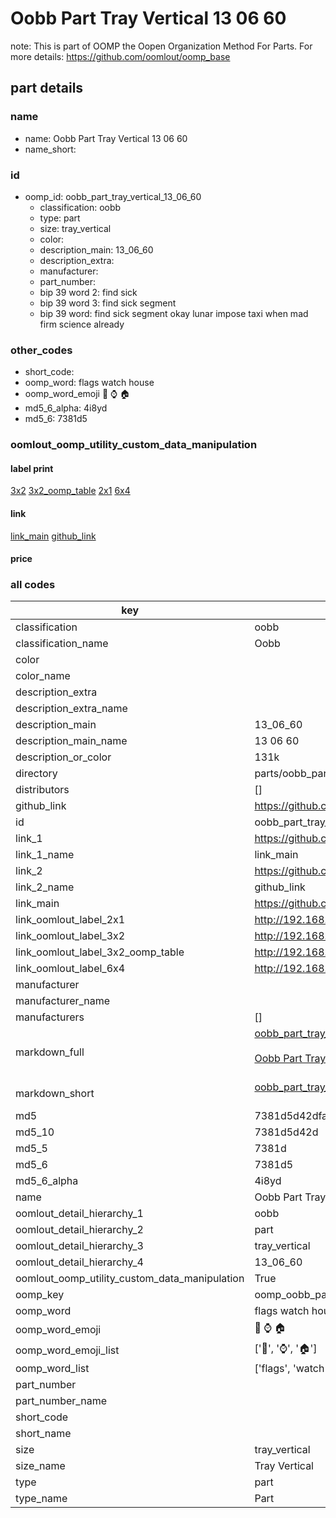 # Oobb Part Tray Vertical 13 06 60  

note: This is part of OOMP the Oopen Organization Method For Parts. For more details: https://github.com/oomlout/oomp_base

##  part details





### name
* name: Oobb Part Tray Vertical 13 06 60
* name_short: 
### id
* oomp_id: oobb_part_tray_vertical_13_06_60
  * classification: oobb
  * type: part
  * size: tray_vertical
  * color: 
  * description_main: 13_06_60
  * description_extra: 
  * manufacturer: 
  * part_number: 
  * bip 39 word 2: find sick
  * bip 39 word 3: find sick segment
  * bip 39 word: find sick segment okay lunar impose taxi when mad firm science already

### other_codes
* short_code: 
* oomp_word: flags watch house
* oomp_word_emoji :flags: :watch: :house:
* md5_6_alpha: 4i8yd
* md5_6: 7381d5






### oomlout_oomp_utility_custom_data_manipulation
#### label print
[3x2](http://192.168.1.245:1112/?label=oomp%204i8yd)
[3x2_oomp_table](http://192.168.1.107:1112/?label=oomp%204i8yd)
[2x1](http://192.168.1.242:1112/?label=oomp%204i8yd)
[6x4](http://192.168.1.55:1112/?label=oomp%204i8yd)    

#### link

[link_main](https://github.com/oomlout/oomlout_oomp_current_version_messy/tree/main/parts/oobb_part_tray_vertical_13_06_60) [github_link](https://github.com/oomlout/oomlout_oomp_part_src/tree/main/parts/oobb_part_tray_vertical_13_06_60)                             

#### price







### all codes 
| key | value |  
| --- | --- |  
| classification | oobb |  
| classification_name | Oobb |  
| color |  |  
| color_name |  |  
| description_extra |  |  
| description_extra_name |  |  
| description_main | 13_06_60 |  
| description_main_name | 13 06 60 |  
| description_or_color | 131k |  
| directory | parts/oobb_part_tray_vertical_13_06_60 |  
| distributors | [] |  
| github_link | https://github.com/oomlout/oomlout_oomp_part_src/tree/main/parts/oobb_part_tray_vertical_13_06_60 |  
| id | oobb_part_tray_vertical_13_06_60 |  
| link_1 | https://github.com/oomlout/oomlout_oomp_current_version_messy/tree/main/parts/oobb_part_tray_vertical_13_06_60 |  
| link_1_name | link_main |  
| link_2 | https://github.com/oomlout/oomlout_oomp_part_src/tree/main/parts/oobb_part_tray_vertical_13_06_60 |  
| link_2_name | github_link |  
| link_main | https://github.com/oomlout/oomlout_oomp_current_version_messy/tree/main/parts/oobb_part_tray_vertical_13_06_60 |  
| link_oomlout_label_2x1 | http://192.168.1.242:1112/?label=oomp%204i8yd |  
| link_oomlout_label_3x2 | http://192.168.1.245:1112/?label=oomp%204i8yd |  
| link_oomlout_label_3x2_oomp_table | http://192.168.1.107:1112/?label=oomp%204i8yd |  
| link_oomlout_label_6x4 | http://192.168.1.55:1112/?label=oomp%204i8yd |  
| manufacturer |  |  
| manufacturer_name |  |  
| manufacturers | [] |  
| markdown_full | [oobb_part_tray_vertical_13_06_60](https://github.com/oomlout/oomlout_oomp_current_version_messy/tree/main/parts/oobb_part_tray_vertical_13_06_60)<br>[](https://github.com/oomlout/oomlout_oomp_current_version_messy/tree/main/parts/oobb_part_tray_vertical_13_06_60)<br>[Oobb Part Tray Vertical 13 06 60](https://github.com/oomlout/oomlout_oomp_current_version_messy/tree/main/parts/oobb_part_tray_vertical_13_06_60)<br><br> |  
| markdown_short | [oobb_part_tray_vertical_13_06_60](https://github.com/oomlout/oomlout_oomp_current_version_messy/tree/main/parts/oobb_part_tray_vertical_13_06_60)<br><br> |  
| md5 | 7381d5d42dfa3bcdc7c2899f8671f2b5 |  
| md5_10 | 7381d5d42d |  
| md5_5 | 7381d |  
| md5_6 | 7381d5 |  
| md5_6_alpha | 4i8yd |  
| name | Oobb Part Tray Vertical 13 06 60 |  
| oomlout_detail_hierarchy_1 | oobb |  
| oomlout_detail_hierarchy_2 | part |  
| oomlout_detail_hierarchy_3 | tray_vertical |  
| oomlout_detail_hierarchy_4 | 13_06_60 |  
| oomlout_oomp_utility_custom_data_manipulation | True |  
| oomp_key | oomp_oobb_part_tray_vertical_13_06_60 |  
| oomp_word | flags watch house |  
| oomp_word_emoji | :flags: :watch: :house: |  
| oomp_word_emoji_list | [':flags:', ':watch:', ':house:'] |  
| oomp_word_list | ['flags', 'watch', 'house'] |  
| part_number |  |  
| part_number_name |  |  
| short_code |  |  
| short_name |  |  
| size | tray_vertical |  
| size_name | Tray Vertical |  
| type | part |  
| type_name | Part |  
